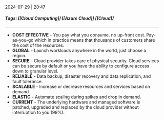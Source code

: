 

2024-07-29 | 20:47

##### Tags: [[Cloud Computing]] [[Azure Cloud]] [[Cloud]]

---

- **COST EFFECTIVE** - You pay what you consume, no up-front cost. Pay-as-you-go which in practice means that thousands of customers share the cost of the resources.
- **GLOBAL** - Launch workloads anywhere in the world, just choose a region.
- **SECURE** - Cloud provider takes care of physical security. Cloud services can be secure by default or you have the ability to configure access down to granular level.
- **RELIABLE** - Data backup, disaster recovery and data replication, and fault tolerance.
- **SCALABLE** - Increase or decrease resources and services based on demand.
- **ELASTIC** - Automate scaling during spikes and drop in demand.
- **CURRENT** - The underlying hardware and managed software is patched, upgraded and replaced by the cloud provider without interruption to you (99%).